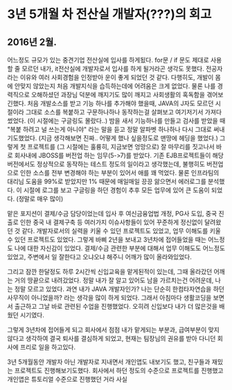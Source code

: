 3년 5개월 차 전산실 개발자(???)의 회고
=====================================

2016년 2월. 
----------
어느정도 규모가 있는 중견기업 전산실에 입사를 하게됬다. for문 / if 문도 제대로 사용할 줄 모르던 내가, it전산실에 개발자로서 입사를 하게 될거라곤
생각도 못했다.
전공자라는 이유와 여러 사회경험을 인정받아 운이 좋게 되었던 것 같다.
다행히도, 개발이 몸에 안맞지 않았는지 처음 개발지식을 습득하는데에 어려움은 크게 없었다.
물론 나를 경력직으로 오해하셨던 과장님 덕분에 깨지기도 많이 깨지고 사회생활의 혹독함을 겪어보긴했다. 
처음 개발소스를 받고 기능 하나를 추가해야 했을때, JAVA의 J자도 모르던 시절이라 그대로 소스를 복붙하고 구문하나하나 동작하는걸 살펴보고
여기저기서 가져다 썼었다. (이 시절에는 구글링도 몰랐다..) 
밤을 새서 기능하나를 만들고 검사를 받았을 때 "복붙 하려고 널 쓰는게 아니야" 라는 말을 듣고 정말 알파벳 하나하나 다시 그대로 써내기도했었다.
(지금 생각해보면 진짜.. 어떻게 했나 싶을정도로 맨땅에 헤딩을 했었다.)
그렇게 첫 프로젝트를 (그 시절에는 훌륭히, 지금보면 엉망으로) 잘 마무리를 짓고나서 바로 회사내에 JBOSS를 버전업 하는 임무(5->7)를 받았다.
기존 EJB프로젝트들이 해당 버전에서도 정상적으로 동작하는 테스트 정도의 일이라고 생각했는데, 불행히도 버전업으로 인한 소스를 전부 변경해야 하는 
부분이 있어서 애를 꽤 먹었다.
물론 인프라팀의 대리님 도움을 99%로 받았지만 1% 때문에 매일매일 끙끙 앓으면서 에러로그를 분석했다.
이 시절에 로그를 보고 구글링을 하던 경험이 추후 모든 업무에 있어 큰 도움이 되었다. (정말로 매우 많이)

맡은 포지션이 결제/수금 담당이었는데 
입사 후 여신금융업법 개정, PG사 도입, 중국 진출로 인한 중국 내 결제구축 등 여러가지 이슈사항들이 있어 꾸준하게 정신없이 달려왔던 것 같다.
개발자로서의 실력을 키울 수 있던 프로젝트도 있었고, 업무 이해도를 키울 수 있던 프로젝트도 있었다.
그렇게 바삐 2년을 보내고 3년차에 접어들었을 때는 어느정도 나에 대한 자신감이 있었다.
결제/수금 관련한 부분에 대해서 업무 이해도도 어느정도 있었고, 주변에서 일 잘한다고 오냐오냐 해주니 어깨가 많이 올라와있었다.

그리고 잠깐 한달정도 하루 2시간씩 신입교육을 맡게된적이 있는데, 그때 올라갔던 어깨는 거의 땅끝으로 내려갔었다.
정말 내가 잘 알고 있어도 남을 가르치는건 어려운데, 나는 정말 모르고 있었다.
과연 내가 JAVA 개발자인가? 나는 단순히 한컴타자연습을 하던 사무직이 아니었을까? 라는 생각을 많이 하게 되었다.
그래서 아침마다 생활코딩을 보면서 출근하고 그날 바로 관련된 수업을 진행했었다.
오히려 신입보다 내가 더 많은것을 배웠던 시기였다.

그렇게 3년차에 접어들게 되고 회사에서 점점 내가 맡게되는 부분과, 급여부분이 맞지 않다고 생각하여 결국 퇴사를 결심하게 되었고,
현재는 팀장님의 권유를 받아 다니던 회사에 프리로 일을 하고있다.


3년 5개월동안 개발자 아닌 개발자로 지내면서 개인앱도 내보기도 했고, 친구들과 재밌는 프로젝트도 진행해보기도했다.
회사에서 하던 정도의 수준으로 프로젝트를 진행했고 개인앱은 튜토리얼 수준으로 진행했던 거라 사실 


